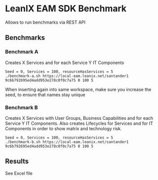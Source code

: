 # LeanIX EAM SDK Benchmark

Allows to run benchmarks via REST API

## Benchmarks

### Benchmark A

Creates X Services and for each Service Y IT Components

	Seed = 0, Services = 100, resourceHasServices = 5
	./benchmark-a.sh https://local-eam.leanix.net/santander1 9c6b792695ed4add953e278c0f0c7a75 0 100 5

When inserting again into same workspace, make sure you increase the seed, to ensure that names stay unique

### Benchmark B

Creates X Services with User Groups, Business Capabilities and for each Service Y IT Components. Also creates
Lifecycles for Services and for IT Components in order to show matrix and technology risk.

	Seed = 0, Services = 100, resourceHasServices = 5
	./benchmark-b.sh https://local-eam.leanix.net/santander1 9c6b792695ed4add953e278c0f0c7a75 0 100 5

## Results

See Excel file
